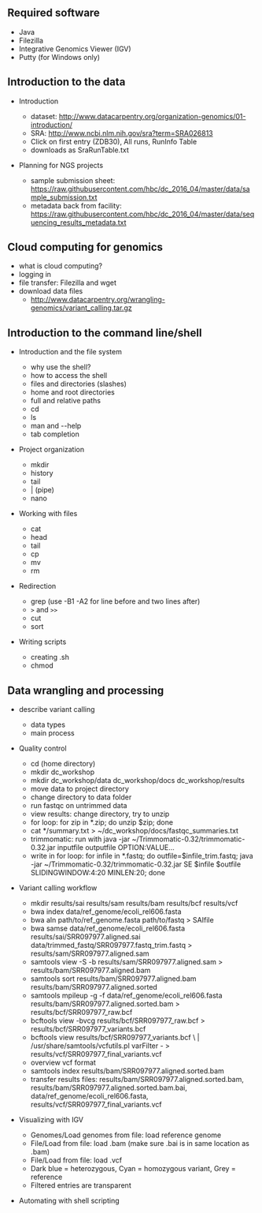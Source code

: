 ## Required software

* Java
* Filezilla
* Integrative Genomics Viewer (IGV)
* Putty (for Windows only)

## Introduction to the data

* Introduction
	* dataset: http://www.datacarpentry.org/organization-genomics/01-introduction/
	* SRA: http://www.ncbi.nlm.nih.gov/sra?term=SRA026813
	* Click on first entry (ZDB30), All runs, RunInfo Table
	* downloads as SraRunTable.txt

* Planning for NGS projects
	* sample submission sheet: https://raw.githubusercontent.com/hbc/dc_2016_04/master/data/sample_submission.txt
	* metadata back from facility: https://raw.githubusercontent.com/hbc/dc_2016_04/master/data/sequencing_results_metadata.txt
	
## Cloud computing for genomics

* what is cloud computing?
* logging in
* file transfer: Filezilla and wget
* download data files
	* http://www.datacarpentry.org/wrangling-genomics/variant_calling.tar.gz

## Introduction to the command line/shell

* Introduction and the file system
	* why use the shell?
	* how to access the shell	
	* files and directories (slashes)
	* home and root directories
	* full and relative paths
	* cd
	* ls
	* man and --help
	* tab completion

* Project organization
	* mkdir
	* history
	* tail
	* | (pipe)
	* nano

* Working with files
	* cat
	* head
	* tail
	* cp
	* mv
	* rm

* Redirection
	* grep (use -B1 -A2 for line before and two lines after)
	* `>` and `>>`
	* cut
	* sort

* Writing scripts
	* creating .sh 
	* chmod

## Data wrangling and processing

* describe variant calling
	* data types
	* main process

* Quality control
	* cd (home directory)
	* mkdir dc_workshop
	* mkdir dc_workshop/data dc_workshop/docs dc_workshop/results
	* move data to project directory
	* change directory to data folder
	* run fastqc on untrimmed data
	* view results: change directory, try to unzip
	* for loop: for zip in *.zip; do unzip $zip; done
	* cat */summary.txt > ~/dc_workshop/docs/fastqc_summaries.txt
	* trimmomatic: run with java -jar ~/Trimmomatic-0.32/trimmomatic-0.32.jar inputfile outputfile OPTION:VALUE...
	* write in for loop: for infile in *.fastq; do outfile=$infile\_trim.fastq; java -jar ~/Trimmomatic-0.32/trimmomatic-0.32.jar SE $infile $outfile SLIDINGWINDOW:4:20 MINLEN:20; done

* Variant calling workflow
	* mkdir  results/sai results/sam results/bam results/bcf results/vcf
	* bwa index data/ref_genome/ecoli_rel606.fasta
	* bwa aln path/to/ref_genome.fasta path/to/fastq > SAIfile
	* bwa samse data/ref_genome/ecoli_rel606.fasta \
    results/sai/SRR097977.aligned.sai \
    data/trimmed_fastq/SRR097977.fastq_trim.fastq > \
    results/sam/SRR097977.aligned.sam
    * samtools view -S -b results/sam/SRR097977.aligned.sam > results/bam/SRR097977.aligned.bam
    * samtools sort results/bam/SRR097977.aligned.bam results/bam/SRR097977.aligned.sorted
    * samtools mpileup -g -f data/ref_genome/ecoli_rel606.fasta \
        results/bam/SRR097977.aligned.sorted.bam > results/bcf/SRR097977_raw.bcf
    * bcftools view -bvcg results/bcf/SRR097977_raw.bcf > results/bcf/SRR097977_variants.bcf
    * bcftools view results/bcf/SRR097977_variants.bcf \ | /usr/share/samtools/vcfutils.pl varFilter - > results/vcf/SRR097977_final_variants.vcf
    * overview vcf format
    * samtools index results/bam/SRR097977.aligned.sorted.bam
    * transfer results files: results/bam/SRR097977.aligned.sorted.bam, results/bam/SRR097977.aligned.sorted.bam.bai, data/ref_genome/ecoli_rel606.fasta, results/vcf/SRR097977_final_variants.vcf
    
* Visualizing with IGV
	* Genomes/Load genomes from file: load reference genome
	* File/Load from file: load .bam (make sure .bai is in same location as .bam)
	* File/Load from file: load .vcf
	* Dark blue = heterozygous, Cyan = homozygous variant, Grey = reference
	* Filtered entries are transparent
	
* Automating with shell scripting
